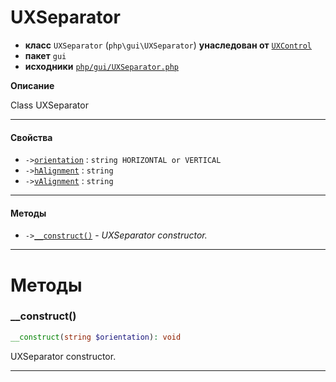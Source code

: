 # UXSeparator

- **класс** `UXSeparator` (`php\gui\UXSeparator`) **унаследован от** [`UXControl`](api-docs/classes/php/gui/UXControl.ru.md)
- **пакет** `gui`
- **исходники** [`php/gui/UXSeparator.php`](./src/main/resources/JPHP-INF/sdk/php/gui/UXSeparator.php)

**Описание**

Class UXSeparator

---

#### Свойства

- `->`[`orientation`](#prop-orientation) : `string HORIZONTAL or VERTICAL`
- `->`[`hAlignment`](#prop-halignment) : `string`
- `->`[`vAlignment`](#prop-valignment) : `string`

---

#### Методы

- `->`[`__construct()`](#method-__construct) - _UXSeparator constructor._

---
# Методы

<a name="method-__construct"></a>

### __construct()
```php
__construct(string $orientation): void
```
UXSeparator constructor.

---
